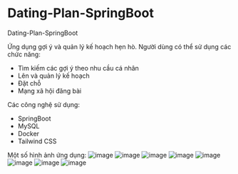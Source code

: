 # Dating-Plan-SpringBoot
Dating-Plan-SpringBoot

Ứng dụng gợi ý và quản lý kế hoạch hẹn hò.
Người dùng có thể sử dụng các chức năng:
+ Tìm kiếm các gợi ý theo nhu cầu cá nhân
+ Lên và quản lý kế hoạch
+ Đặt chỗ
+ Mạng xã hội đăng bài

Các công nghệ sử dụng:
+ SpringBoot
+ MySQL
+ Docker
+ Tailwind CSS

Một số hình ảnh ứng dụng:
![image](https://github.com/user-attachments/assets/52fe8c32-6411-47e7-9484-98a86d954379)
![image](https://github.com/user-attachments/assets/a649df51-61b5-4847-b3a6-fe8923ef37d4)
![image](https://github.com/user-attachments/assets/c056913b-de39-453f-b509-76f05d411cab)
![image](https://github.com/user-attachments/assets/a04619e5-a147-4655-93f0-93691e557352)
![image](https://github.com/user-attachments/assets/b39fc051-5a08-4d4d-938c-a33fea48ec82)
![image](https://github.com/user-attachments/assets/5762ccff-7d7e-4fa2-a793-3ef8d63a7e64)
![image](https://github.com/user-attachments/assets/e645816c-1a5f-439a-8b33-cc30ac2b8377)
![image](https://github.com/user-attachments/assets/27fbf898-021b-4a00-ac8d-8e46a24102da)
